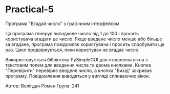 # Practical-5
Програма "Вгадай число" з графічним інтерфейсом

Ця програма генерує випадкове число від 1 до 100 і просить користувача вгадати це число. Якщо введене число менше або більше за вгадане, програма повідомляє користувача і просить спробувати ще раз. Цикл продовжується, поки користувач не вгадає число.

Використовується бібліотека PySimpleGUI для створення вікна з текстовим полем для введення числа та двома кнопками. Кнопка "Перевірити" перевіряє введене число, а кнопка "Вихід" закриває програму. Повідомлення виводяться у вигляді спливаючих вікон.

Автор: Велігдан Роман 
Група: 241

